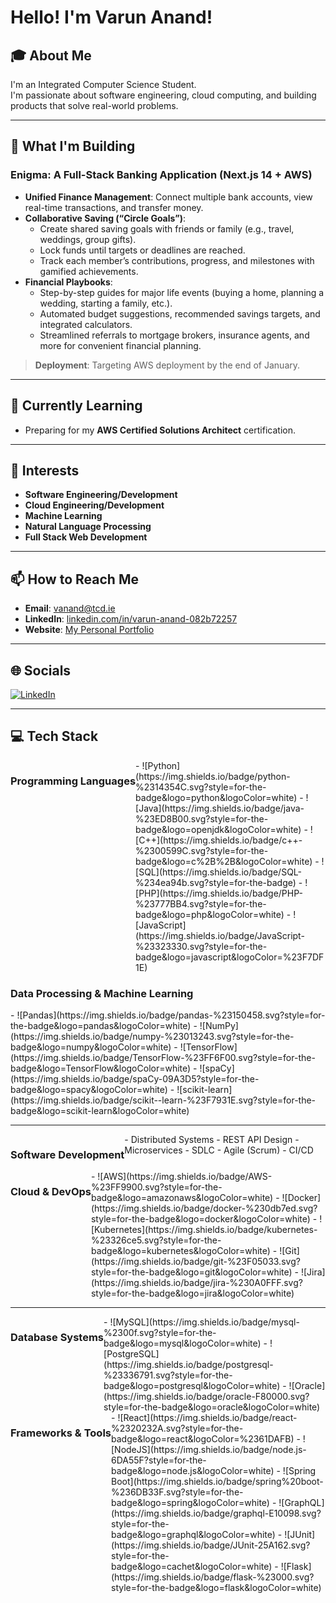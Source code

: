 # Hello! I'm Varun Anand!

## 🎓 About Me
I'm an Integrated Computer Science Student.  
I'm passionate about software engineering, cloud computing, and building products that solve real-world problems.

---

## 🔭 What I'm Building
### Enigma: A Full-Stack Banking Application (Next.js 14 + AWS)
- **Unified Finance Management**: Connect multiple bank accounts, view real-time transactions, and transfer money.  
- **Collaborative Saving (“Circle Goals”)**:
  - Create shared saving goals with friends or family (e.g., travel, weddings, group gifts).  
  - Lock funds until targets or deadlines are reached.  
  - Track each member’s contributions, progress, and milestones with gamified achievements.  
- **Financial Playbooks**:
  - Step-by-step guides for major life events (buying a home, planning a wedding, starting a family, etc.).  
  - Automated budget suggestions, recommended savings targets, and integrated calculators.  
  - Streamlined referrals to mortgage brokers, insurance agents, and more for convenient financial planning.  

> **Deployment**: Targeting AWS deployment by the end of January.

---

## 🌱 Currently Learning
- Preparing for my **AWS Certified Solutions Architect** certification.

---

## 🤔 Interests
- **Software Engineering/Development**  
- **Cloud Engineering/Development**  
- **Machine Learning**  
- **Natural Language Processing**  
- **Full Stack Web Development**

---

## 📫 How to Reach Me
- **Email**: vanand@tcd.ie  
- **LinkedIn**: [linkedin.com/in/varun-anand-082b72257](https://linkedin.com/in/varun-anand-082b72257)  
- **Website**: [My Personal Portfolio](https://personal-portfolio-website-varunanand07s-projects.vercel.app)

---

## 🌐 Socials
[![LinkedIn](https://img.shields.io/badge/LinkedIn-%230077B5.svg?style=for-the-badge&logo=linkedin&logoColor=white)](https://linkedin.com/in/varun-anand-082b72257)

---

## 💻 Tech Stack

<div style="display: flex; flex-wrap: wrap; justify-content: space-between;">

### Programming Languages
<div style="flex: 1; min-width: 250px;">
- ![Python](https://img.shields.io/badge/python-%2314354C.svg?style=for-the-badge&logo=python&logoColor=white)  
- ![Java](https://img.shields.io/badge/java-%23ED8B00.svg?style=for-the-badge&logo=openjdk&logoColor=white)  
- ![C++](https://img.shields.io/badge/c++-%2300599C.svg?style=for-the-badge&logo=c%2B%2B&logoColor=white)  
- ![SQL](https://img.shields.io/badge/SQL-%234ea94b.svg?style=for-the-badge)  
- ![PHP](https://img.shields.io/badge/PHP-%23777BB4.svg?style=for-the-badge&logo=php&logoColor=white)  
- ![JavaScript](https://img.shields.io/badge/JavaScript-%23323330.svg?style=for-the-badge&logo=javascript&logoColor=%23F7DF1E)
</div>

### Data Processing & Machine Learning
<div style="flex: 1; min-width: 250px;">
- ![Pandas](https://img.shields.io/badge/pandas-%23150458.svg?style=for-the-badge&logo=pandas&logoColor=white)  
- ![NumPy](https://img.shields.io/badge/numpy-%23013243.svg?style=for-the-badge&logo=numpy&logoColor=white)  
- ![TensorFlow](https://img.shields.io/badge/TensorFlow-%23FF6F00.svg?style=for-the-badge&logo=TensorFlow&logoColor=white)  
- ![spaCy](https://img.shields.io/badge/spaCy-09A3D5?style=for-the-badge&logo=spacy&logoColor=white)  
- ![scikit-learn](https://img.shields.io/badge/scikit--learn-%23F7931E.svg?style=for-the-badge&logo=scikit-learn&logoColor=white)
</div>

</div>

---

<div style="display: flex; flex-wrap: wrap; justify-content: space-between;">

### Software Development
<div style="flex: 1; min-width: 250px;">
- Distributed Systems  
- REST API Design  
- Microservices  
- SDLC  
- Agile (Scrum)  
- CI/CD
</div>

### Cloud & DevOps
<div style="flex: 1; min-width: 250px;">
- ![AWS](https://img.shields.io/badge/AWS-%23FF9900.svg?style=for-the-badge&logo=amazonaws&logoColor=white)  
- ![Docker](https://img.shields.io/badge/docker-%230db7ed.svg?style=for-the-badge&logo=docker&logoColor=white)  
- ![Kubernetes](https://img.shields.io/badge/kubernetes-%23326ce5.svg?style=for-the-badge&logo=kubernetes&logoColor=white)  
- ![Git](https://img.shields.io/badge/git-%23F05033.svg?style=for-the-badge&logo=git&logoColor=white)  
- ![Jira](https://img.shields.io/badge/jira-%230A0FFF.svg?style=for-the-badge&logo=jira&logoColor=white)
</div>

</div>

---

<div style="display: flex; flex-wrap: wrap; justify-content: space-between;">

### Database Systems
<div style="flex: 1; min-width: 250px;">
- ![MySQL](https://img.shields.io/badge/mysql-%2300f.svg?style=for-the-badge&logo=mysql&logoColor=white)  
- ![PostgreSQL](https://img.shields.io/badge/postgresql-%23336791.svg?style=for-the-badge&logo=postgresql&logoColor=white)  
- ![Oracle](https://img.shields.io/badge/oracle-F80000.svg?style=for-the-badge&logo=oracle&logoColor=white)
</div>

### Frameworks & Tools
<div style="flex: 1; min-width: 250px;">
- ![React](https://img.shields.io/badge/react-%2320232A.svg?style=for-the-badge&logo=react&logoColor=%2361DAFB)  
- ![NodeJS](https://img.shields.io/badge/node.js-6DA55F?style=for-the-badge&logo=node.js&logoColor=white)  
- ![Spring Boot](https://img.shields.io/badge/spring%20boot-%236DB33F.svg?style=for-the-badge&logo=spring&logoColor=white)  
- ![GraphQL](https://img.shields.io/badge/graphql-E10098.svg?style=for-the-badge&logo=graphql&logoColor=white)  
- ![JUnit](https://img.shields.io/badge/JUnit-25A162.svg?style=for-the-badge&logo=cachet&logoColor=white)  
- ![Flask](https://img.shields.io/badge/flask-%23000.svg?style=for-the-badge&logo=flask&logoColor=white)
</div>

</div>
